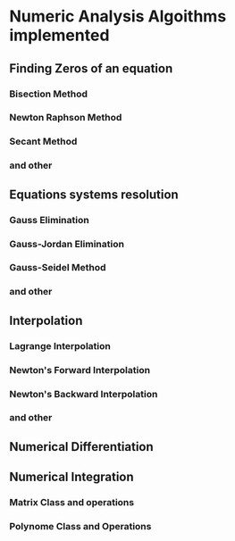 # Numeric Analysis Algoithms implemented

## Finding Zeros of an equation

### Bisection Method

### Newton Raphson Method

### Secant Method

### and other

## Equations systems resolution

### Gauss Elimination

### Gauss-Jordan Elimination

### Gauss-Seidel Method

### and other

## Interpolation

### Lagrange Interpolation

### Newton's Forward Interpolation

### Newton's Backward Interpolation

### and other

## Numerical Differentiation

## Numerical Integration

### Matrix Class and operations
### Polynome Class and Operations
